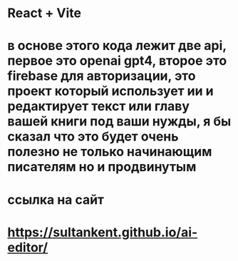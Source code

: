 # React + Vite

# в основе этого кода лежит две api, первое это openai gpt4, второе это firebase для авторизации, это проект который использует ии и редактирует текст или главу вашей книги под ваши нужды, я бы сказал что это будет очень полезно не только начинающим писателям но и продвинутым

# ссылка на сайт
# https://sultankent.github.io/ai-editor/
